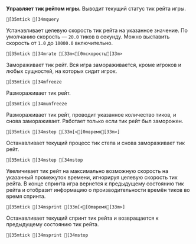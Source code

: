 **Управляет тик рейтом игры.**
Выводит текущий статус тик рейта игры.
```ansi
[35mtick [34mquery
```
Устанавливает целевую скорость тик рейта на указанное значение. По умолчанию скорость — `20.0` тиков в секунду. Можно выставить скорость от `1.0` до `10000.0` включительно.
```ansi
[35mtick [34mrate [33m<[0mскорость[33m>
```
Замораживает тик рейт. Вся игра замораживается, кроме игроков и любых сущностей, на которых сидит игрок.
```ansi
[35mtick [34mfreeze
```
Размораживает тик рейт.
```ansi
[35mtick [34munfreeze
```
Размораживает тик рейт, проводит указанное количество тиков, и снова замораживает. Работает только если тик рейт был заморожен.
```ansi
[35mtick [34mstep [33m[<[0mвремя[33m>]
```
Останавливает текущий процесс тик степа и снова замораживает тик рейт.
```ansi
[35mtick [34mstep [34mstop
```
Увеличивает тик рейт на максимально возможную скорость на указанный промежуток времени, игнорируя целевую скорость тик рейта. В конце спринта игра вернется к предыдущему состоянию тик рейта и отобразит информацию о производительности времён тиков во время спринта.
```ansi
[35mtick [34msprint [33m[<[0mвремя[33m>]
```
Останавливает текущий спринт тик рейта и возвращается к предыдущему состоянию тик рейта.
```ansi
[35mtick [34msprint [34mstop
```
